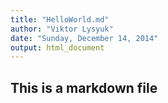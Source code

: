 ```yaml
---
title: "HelloWorld.md"
author: "Viktor Lysyuk"
date: "Sunday, December 14, 2014"
output: html_document
---
```


## This is a markdown file

